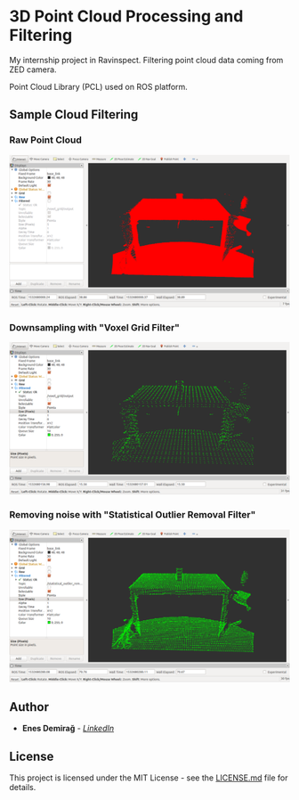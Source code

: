 # 3D Point Cloud Processing and Filtering #

My internship project in Ravinspect. Filtering point cloud data coming from ZED camera.

Point Cloud Library (PCL) used on ROS platform.

## Sample Cloud Filtering

### Raw Point Cloud
![alt text](images/sample_raw_cloud.png "Raw Point Cloud Data [images/table_scene_lms400.pcd]")
### Downsampling with "Voxel Grid Filter"
![alt text](images/sample_voxel_filter.png "Voxel Grid Filter")
### Removing noise with "Statistical Outlier Removal Filter"
![alt text](images/sample_statistical_removal.png "Statistical Outlier Removal Filter")

## Author

* **Enes Demirağ** - *[LinkedIn](https://www.linkedin.com/in/enesdemirag/)*

## License

This project is licensed under the MIT License - see the [LICENSE.md](LICENSE.md) file for details.
